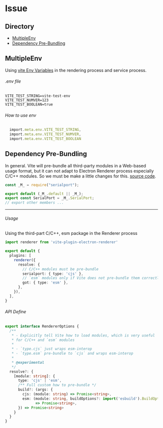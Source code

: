# Issue

## Directory

- [MultipleEnv](./Issue.html#multipleenv)
- [Dependency Pre-Bundling](./Issue.html#dependency-pre-bundling)

## MultipleEnv

Using [vite Env Variables](https://vitejs.dev/guide/env-and-mode.html#env-variables) in the rendering process and service process.

###### .env file

```.env
VITE_TEST_STRING=vite-test-env
VITE_TEST_NUMVER=123
VITE_TEST_BOOLEAN=true
```

###### How to use env

```ts
  import.meta.env.VITE_TEST_STRING,
  import.meta.env.VITE_TEST_NUMVER,
  import.meta.env.VITE_TEST_BOOLEAN

```

## Dependency Pre-Bundling

In general. Vite will pre-bundle all third-party modules in a Web-based usage format, but it can not adapt to Electron Renderer process especially C/C++ modules. So we must be make a little changes for this. [source code](https://github.com/electron-vite/vite-plugin-electron-renderer/blob/v0.13.0/src/optimizer.ts#L139-L142).

```ts
const _M_ = require("serialport");

export default (_M_.default || _M_);
export const SerialPort = _M_.SerialPort;
// export other members ...
```

---

###### Usage

Using the third-part C/C++, esm package in the Renderer process

```ts
import renderer from 'vite-plugin-electron-renderer'

export default {
  plugins: [
    renderer({
      resolve: {
        // C/C++ modules must be pre-bundle
        serialport: { type: 'cjs' },
        // `esm` modules only if Vite does not pre-bundle them correctly
        got: { type: 'esm' },
      },
    }),
  ],
}
```

###### API Define

```ts
export interface RendererOptions {
  /**
   * - Explicitly tell Vite how to load modules, which is very useful 
   * for C/C++ and `esm` modules
   * 
   * - `type.cjs` just wraps esm-interop
   * - `type.esm` pre-bundle to `cjs` and wraps esm-interop
   * 
   * @experimental
   */
  resolve?: {
    [module: string]: {
      type: 'cjs' | 'esm',
      /** Full custom how to pre-bundle */
      build?: (args: {
        cjs: (module: string) => Promise<string>,
        esm: (module: string, buildOptions?: import('esbuild').BuildOptions) 
              => Promise<string>,
      }) => Promise<string>
    }
  }
}
```
